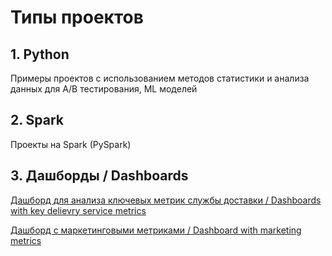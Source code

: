 # Типы проектов

## 1. Python

Примеры проектов с использованием методов статистики и анализа данных для A/B тестирования, ML моделей


## 2. Spark

Проекты на Spark (PySpark)

## 3. Дашборды / Dashboards

[Дашборд для анализа ключевых метрик службы доставки / Dashboards with key delievry service metrics](http://redash.public.karpov.courses/public/dashboards/yKd0cGc3FBAG35BhucJiMfSLwFXooQkextbiEu8Y?org_slug=default)

[Дашборд с маркетинговыми метриками / Dashboard with marketing metrics](http://redash.public.karpov.courses/public/dashboards/EQMwCakT8EhEm26MHIgJh9kChNQlR3rie4hDPVIT?org_slug=default)

